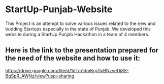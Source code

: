 # StartUp-Punjab-Website
This Project is an attempt to solve various issues related to the new and budding Startups especially in the state of Punjab. We developed this website during a StartUp Punjab Hackathon in a team of 4 members.

## Here is the link to the presentation prepared for the need of the website and how to use it: 
https://drive.google.com/file/d/1dTm1dmKnj7IvBNzveDj8S-BgSpR_AWNz/view?usp=sharing

